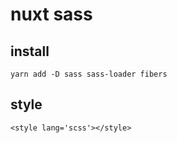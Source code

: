 # nuxt sass

## install

```
yarn add -D sass sass-loader fibers
```

## style

```
<style lang='scss'></style>
```
